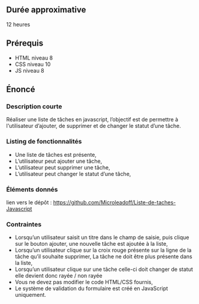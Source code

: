 ## Durée approximative

12 heures

## Prérequis

- HTML niveau 8
- CSS niveau 10
- JS niveau 8

## Énoncé

### Description courte

Réaliser une liste de tâches en javascript, l’objectif est de permettre à l'utilisateur d’ajouter, de supprimer et de changer le statut d’une tâche.

### Listing de fonctionnalités

- Une liste de tâches est présente,
- L’utilisateur peut ajouter une tâche,
- L’utilisateur peut supprimer une tâche,
- L’utilisateur peut changer le statut d’une tâche,

### Éléments donnés

lien vers le dépôt : https://github.com/Microleadoff/Liste-de-taches-Javascript

### Contraintes

- Lorsqu’un utilisateur saisit un titre dans le champ de saisie, puis clique sur le bouton ajouter, une nouvelle tâche est ajoutée à la liste,
- Lorsqu’un utilisateur clique sur la croix rouge présente sur la ligne de la tâche qu’il souhaite supprimer, La tâche ne doit être plus présente dans la liste,
- Lorsqu’un utilisateur clique sur une tâche celle-ci doit changer de statut elle devient donc rayée / non rayée
- Vous ne devez pas modifier le code HTML/CSS fournis,
- Le système de validation du formulaire est créé en JavaScript uniquement.